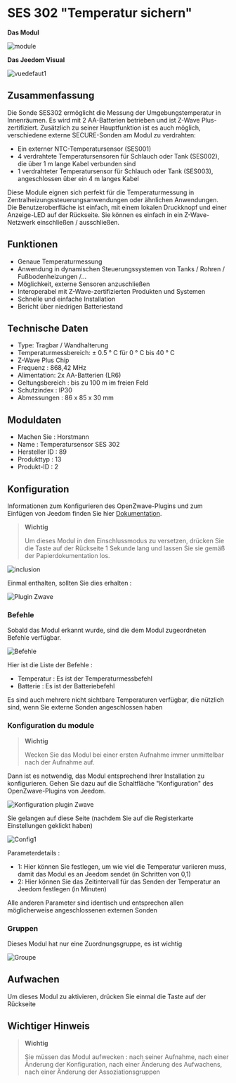 # SES 302 "Temperatur sichern"

**Das Modul**

![module](images/secure.ses302/module.jpg)

**Das Jeedom Visual**

![vuedefaut1](images/secure.ses302/vuedefaut1.jpg)

## Zusammenfassung

Die Sonde SES302 ermöglicht die Messung der Umgebungstemperatur in Innenräumen. Es wird mit 2 AA-Batterien betrieben und ist Z-Wave Plus-zertifiziert. Zusätzlich zu seiner Hauptfunktion ist es auch möglich, verschiedene externe SECURE-Sonden am Modul zu verdrahten:

-   Ein externer NTC-Temperatursensor (SES001)
-   4 verdrahtete Temperatursensoren für Schlauch oder Tank (SES002), die über 1 m lange Kabel verbunden sind
-   1 verdrahteter Temperatursensor für Schlauch oder Tank (SES003), angeschlossen über ein 4 m langes Kabel

Diese Module eignen sich perfekt für die Temperaturmessung in Zentralheizungssteuerungsanwendungen oder ähnlichen Anwendungen. Die Benutzeroberfläche ist einfach, mit einem lokalen Druckknopf und einer Anzeige-LED auf der Rückseite. Sie können es einfach in ein Z-Wave-Netzwerk einschließen / ausschließen.

## Funktionen

-   Genaue Temperaturmessung
-   Anwendung in dynamischen Steuerungssystemen von Tanks / Rohren / Fußbodenheizungen /…
-   Möglichkeit, externe Sensoren anzuschließen
-   Interoperabel mit Z-Wave-zertifizierten Produkten und Systemen
-   Schnelle und einfache Installation
-   Bericht über niedrigen Batteriestand

## Technische Daten

-   Type: Tragbar / Wandhalterung
-   Temperaturmessbereich: ± 0.5 ° C für 0 ° C bis 40 ° C
-   Z-Wave Plus Chip
-   Frequenz : 868,42 MHz
-   Alimentation: 2x AA-Batterien (LR6)
-   Geltungsbereich : bis zu 100 m im freien Feld
-   Schutzindex : IP30
-   Abmessungen : 86 x 85 x 30 mm

## Moduldaten

-   Machen Sie : Horstmann
-   Name : Temperatursensor SES 302
-   Hersteller ID : 89
-   Produkttyp : 13
-   Produkt-ID : 2

## Konfiguration

Informationen zum Konfigurieren des OpenZwave-Plugins und zum Einfügen von Jeedom finden Sie hier [Dokumentation](https://doc.jeedom.com/de_DE/plugins/automation%20protocol/openzwave/).

> **Wichtig**
>
> Um dieses Modul in den Einschlussmodus zu versetzen, drücken Sie die Taste auf der Rückseite 1 Sekunde lang und lassen Sie sie gemäß der Papierdokumentation los.

![inclusion](images/secure.ses302/inclusion.jpg)

Einmal enthalten, sollten Sie dies erhalten :

![Plugin Zwave](images/secure.ses302/information.jpg)

### Befehle

Sobald das Modul erkannt wurde, sind die dem Modul zugeordneten Befehle verfügbar.

![Befehle](images/secure.ses302/commandes.jpg)

Hier ist die Liste der Befehle :

-   Temperatur : Es ist der Temperaturmessbefehl
-   Batterie : Es ist der Batteriebefehl

Es sind auch mehrere nicht sichtbare Temperaturen verfügbar, die nützlich sind, wenn Sie externe Sonden angeschlossen haben

### Konfiguration du module

> **Wichtig**
>
> Wecken Sie das Modul bei einer ersten Aufnahme immer unmittelbar nach der Aufnahme auf.

Dann ist es notwendig, das Modul entsprechend Ihrer Installation zu konfigurieren. Gehen Sie dazu auf die Schaltfläche "Konfiguration" des OpenZwave-Plugins von Jeedom.

![Konfiguration plugin Zwave](images/plugin/bouton_configuration.jpg)

Sie gelangen auf diese Seite (nachdem Sie auf die Registerkarte Einstellungen geklickt haben)

![Config1](images/secure.ses302/config1.jpg)

Parameterdetails :

-   1: Hier können Sie festlegen, um wie viel die Temperatur variieren muss, damit das Modul es an Jeedom sendet (in Schritten von 0,1)
-   2: Hier können Sie das Zeitintervall für das Senden der Temperatur an Jeedom festlegen (in Minuten)

Alle anderen Parameter sind identisch und entsprechen allen möglicherweise angeschlossenen externen Sonden

### Gruppen

Dieses Modul hat nur eine Zuordnungsgruppe, es ist wichtig

![Groupe](images/secure.ses302/groupe.jpg)

## Aufwachen

Um dieses Modul zu aktivieren, drücken Sie einmal die Taste auf der Rückseite

## Wichtiger Hinweis

> **Wichtig**
>
> Sie müssen das Modul aufwecken : nach seiner Aufnahme, nach einer Änderung der Konfiguration, nach einer Änderung des Aufwachens, nach einer Änderung der Assoziationsgruppen
